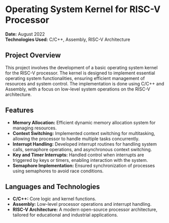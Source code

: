 # Operating System Kernel for RISC-V Processor

**Date:** August 2022  
**Technologies Used:** C/C++, Assembly, RISC-V Architecture  

## Project Overview

This project involves the development of a basic operating system kernel for the RISC-V processor. The kernel is designed to implement essential operating system functionalities, ensuring efficient management of resources and system control. The implementation is done using C/C++ and Assembly, with a focus on low-level system operations on the RISC-V architecture.

## Features

- **Memory Allocation:** Efficient dynamic memory allocation system for managing resources.
- **Context Switching:** Implemented context switching for multitasking, allowing the processor to handle multiple tasks concurrently.
- **Interrupt Handling:** Developed interrupt routines for handling system calls, semaphore operations, and asynchronous context switching.
- **Key and Timer Interrupts:** Handled control when interrupts are triggered by keys or timers, enabling interaction with the system.
- **Semaphore Implementation:** Ensured synchronization of processes using semaphores to avoid race conditions.

## Languages and Technologies

- **C/C++:** Core logic and kernel functions.
- **Assembly:** Low-level processor operations and interrupt handling.
- **RISC-V Architecture:** A modern open-source processor architecture, tailored for educational and industrial applications.
